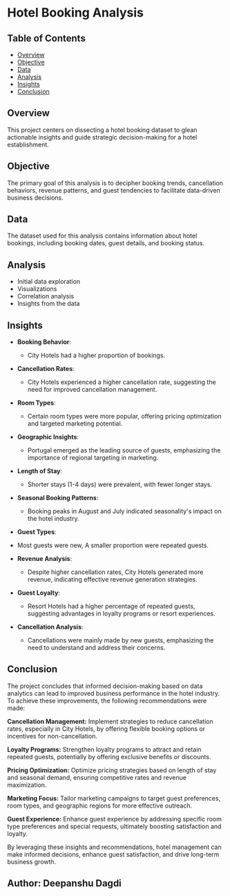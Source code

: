 # Hotel Booking Analysis

## Table of Contents
- [Overview](#overview)
- [Objective](#objective)
- [Data](#data)
- [Analysis](#analysis)
- [Insights](#insights)
- [Conclusion](#conclusion)

## Overview
This project centers on dissecting a hotel booking dataset to glean actionable insights and guide strategic decision-making for a hotel establishment.

## Objective
The primary goal of this analysis is to decipher booking trends, cancellation behaviors, revenue patterns, and guest tendencies to facilitate data-driven business decisions.

## Data
The dataset used for this analysis contains information about hotel bookings, including booking dates, guest details, and booking status.

## Analysis
- Initial data exploration
- Visualizations 
- Correlation analysis
- Insights from the data

## Insights

- **Booking Behavior**: 
  - City Hotels had a higher proportion of bookings.

- **Cancellation Rates**:
  - City Hotels experienced a higher cancellation rate, suggesting the need for improved cancellation management.

- **Room Types**:
  - Certain room types were more popular, offering pricing optimization and targeted marketing potential.

- **Geographic Insights**:
  - Portugal emerged as the leading source of guests, emphasizing the importance of regional targeting in marketing.

- **Length of Stay**:
  - Shorter stays (1-4 days) were prevalent, with fewer longer stays.

- **Seasonal Booking Patterns**:
  - Booking peaks in August and July indicated seasonality's impact on the hotel industry.
 
 - **Guest Types**:
  - Most guests were new, A smaller proportion were repeated guests.

- **Revenue Analysis**:
  - Despite higher cancellation rates, City Hotels generated more revenue, indicating effective revenue generation strategies.

- **Guest Loyalty**:
  - Resort Hotels had a higher percentage of repeated guests, suggesting advantages in loyalty programs or resort experiences.

- **Cancellation Analysis**:
  - Cancellations were mainly made by new guests, emphasizing the need to understand and address their concerns.


## Conclusion
The project concludes that informed decision-making based on data analytics can lead to improved business performance in the hotel industry. To achieve these improvements, the following recommendations were made:

**Cancellation Management:** Implement strategies to reduce cancellation rates, especially in City Hotels, by offering flexible booking options or incentives for non-cancellation.

**Loyalty Programs:** Strengthen loyalty programs to attract and retain repeated guests, potentially by offering exclusive benefits or discounts.

**Pricing Optimization:** Optimize pricing strategies based on length of stay and seasonal demand, ensuring competitive rates and revenue maximization.

**Marketing Focus:** Tailor marketing campaigns to target guest preferences, room types, and geographic regions for more effective outreach.

**Guest Experience:** Enhance guest experience by addressing specific room type preferences and special requests, ultimately boosting satisfaction and loyalty.


By leveraging these insights and recommendations, hotel management can make informed decisions, enhance guest satisfaction, and drive long-term business growth.

## Author: Deepanshu Dagdi



